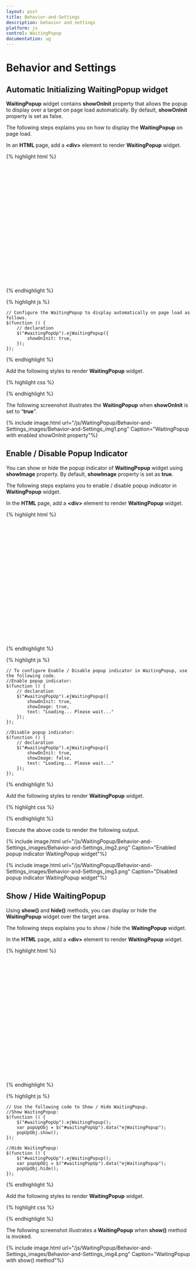 ```yaml
---
layout: post
title: Behavior-and-Settings
description: behavior and settings
platform: js
control: WaitingPopup
documentation: ug
---
```


# Behavior and Settings

## Automatic Initializing WaitingPopup widget

**WaitingPopup** widget contains **showOnInit** property that allows the popup to display over a target on page load automatically. By default, **showOnInit** property is set as false.

The following steps explains you on how to display the **WaitingPopup** on page load.

In an **HTML** page, add a **&lt;div&gt;** element to render **WaitingPopup** widget.

{% highlight html %}

<div class="control">
    <div id="waitingPopUp"></div>
</div>  

{% endhighlight %}

{% highlight js %}

    // Configure the WaitingPopup to display automatically on page load as follows.
    $(function () {
        // declaration
        $("#waitingPopUp").ejWaitingPopup({
            showOnInit: true,
        });
    });

{% endhighlight %}

 Add the following styles to render **WaitingPopup** widget.


{% highlight css %}

<style type="text/css" class="cssStyles">
    #waitingPopUp {
        height: 320px;
        width: 600px;
    }
</style>

{% endhighlight %}


The following screenshot illustrates the **WaitingPopup** when **showOnInit** is set to “**true**”.

{% include image.html url="/js/WaitingPopup/Behavior-and-Settings_images/Behavior-and-Settings_img1.png" Caption="WaitingPopup with enabled showOnInit property"%}

## Enable / Disable Popup Indicator

You can show or hide the popup indicator of **WaitingPopup** widget using **showImage** property. By default, **showImage** property is set as **true**.

The following steps explains you to enable / disable popup indicator in **WaitingPopup** widget.

 In the **HTML** page, add a **&lt;div&gt;** element to render **WaitingPopup** widget.

{% highlight html %}

<div class="control">
    <div id="waitingPopUp"></div>
</div>  

{% endhighlight %}

{% highlight js %}

    // To configure Enable / Disable popup indicator in WaitingPopup, use the following code.
    //Enable popup indicator:
    $(function () {
        // declaration
        $("#waitingPopUp").ejWaitingPopup({
            showOnInit: true,
            showImage: true,
            text: "Loading... Please wait..."
        });
    });

    //Disable popup indicator:
    $(function () {
        // declaration
        $("#waitingPopUp").ejWaitingPopup({
            showOnInit: true,
            showImage: false,
            text: "Loading... Please wait..."
        });
    });

{% endhighlight %}

 Add the following styles to render **WaitingPopup** widget.


{% highlight css %}

<style type="text/css" class="cssStyles">
    #waitingPopUp {
        height: 320px;
        width: 600px;
    }
</style>

{% endhighlight %}



Execute the above code to render the following output.

{% include image.html url="/js/WaitingPopup/Behavior-and-Settings_images/Behavior-and-Settings_img2.png" Caption="Enabled popup indicator WaitingPopup widget"%}

{% include image.html url="/js/WaitingPopup/Behavior-and-Settings_images/Behavior-and-Settings_img3.png" Caption="Disabled popup indicator WaitingPopup widget"%}

## Show / Hide WaitingPopup

Using **show()** and **hide()** methods, you can display or hide the **WaitingPopup** widget over the target area.

The following steps explains you to show / hide the **WaitingPopup** widget.

In the **HTML** page, add a **&lt;div&gt;** element to render **WaitingPopup** widget.

{% highlight html %}

<div class="control">
    <div id="waitingPopUp"></div>
</div>

{% endhighlight %}

{% highlight js %}

    // Use the following code to Show / Hide WaitingPopup.
    //Show WaitingPopup:
    $(function () {
        $("#waitingPopUp").ejWaitingPopup();
        var popUpObj = $("#waitingPopUp").data("ejWaitingPopup");
        popUpObj.show();
    });

    //Hide WaitingPopup:
    $(function () {
        $("#waitingPopUp").ejWaitingPopup();
        var popUpObj = $("#waitingPopUp").data("ejWaitingPopup");
        popUpObj.hide();
    });

{% endhighlight %}

Add the following styles to render **WaitingPopup** widget.

{% highlight css %}


<style type="text/css" class="cssStyles">
    #waitingPopUp {
        height: 320px;
        width: 600px;
    }
</style>

{% endhighlight %}



The following screenshot illustrates a **WaitingPopup** when **show()** method is invoked.

{% include image.html url="/js/WaitingPopup/Behavior-and-Settings_images/Behavior-and-Settings_img4.png" Caption="WaitingPopup with show() method"%}


